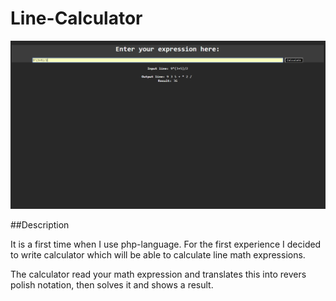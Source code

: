 # Line-Calculator

![Screenshot](https://github.com/MathMark/Line-Calculator/blob/master/Screenshot.png?raw=true)


##Description

It is a first time when I use php-language. For the first experience I decided to write calculator which will be able to calculate line math expressions.

The calculator read your math expression and translates this into revers polish notation, then solves it and shows a result.
